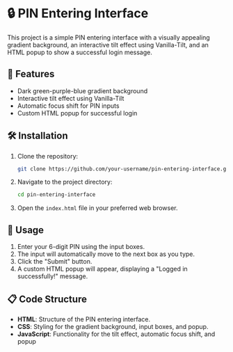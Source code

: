 # 🔒 PIN Entering Interface

This project is a simple PIN entering interface with a visually appealing gradient background, an interactive tilt effect using Vanilla-Tilt, and an HTML popup to show a successful login message.

## 🌟 Features

- Dark green-purple-blue gradient background
- Interactive tilt effect using Vanilla-Tilt
- Automatic focus shift for PIN inputs
- Custom HTML popup for successful login

## 🛠️ Installation

1. Clone the repository:

   ```bash
   git clone https://github.com/your-username/pin-entering-interface.git
   ```

2. Navigate to the project directory:

   ```bash
   cd pin-entering-interface
   ```

3. Open the `index.html` file in your preferred web browser.

## 📄 Usage

1. Enter your 6-digit PIN using the input boxes.
2. The input will automatically move to the next box as you type.
3. Click the "Submit" button.
4. A custom HTML popup will appear, displaying a "Logged in successfully!" message.

## 📋 Code Structure

- **HTML**: Structure of the PIN entering interface.
- **CSS**: Styling for the gradient background, input boxes, and popup.
- **JavaScript**: Functionality for the tilt effect, automatic focus shift, and popup